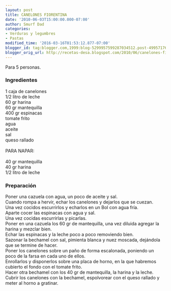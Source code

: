 ```yaml
---
layout: post
title: CANELONES FIORENTINA
date: '2010-06-03T15:00:00.000-07:00'
author: Smurf Dad
categories:
- Verduras y legumbres
- Pastas
modified_time: '2016-03-16T01:53:12.877-07:00'
blogger_id: tag:blogger.com,1999:blog-5299957599287034512.post-499571760951335395
blogger_orig_url: http://recetas-desa.blogspot.com/2010/06/canelones-fiorentina.html
---
```


Para 5 personas.<br><h3>Ingredientes</h3><p>1 caja de canelones<br/>1/2 litro de leche<br/>60 gr harina<br/>60 gr mantequilla<br/>400 gr espinacas<br/>tomate frito<br/>agua<br/>aceite<br/>sal<br/>queso rallado<br/><br/>PARA NAPAR:<br/><br/>40 gr mantequilla<br/>40 gr harina<br/>1/2 litro de leche<br/></p><h3>Preparaci&oacute;n</h3><p>Poner una cazuela con agua, un poco de aceite y sal.<br/>Cuando rompa a hervir, echar los canelones y dejarlos que se cuezan.<br/>Una vez cocidos escurrirlos y echarlos en un Bol con agua fr&iacute;a.<br/>Aparte cocer las espinacas con agua y sal.<br/>Una vez cocidas escurrirlas y picarlas.<br/>Poner en una cazuela los 60 gr de mantequilla, una vez diluida agregar la harina y mezclar bien.<br/>Echar las espinacas y la leche poco a poco removiendo bien.<br/>Sazonar la bechamel con sal, pimienta blanca y nuez moscada, dej&aacute;ndola que se termine de hacer.<br/>Poner los canelones sobre un pa&ntilde;o de forma escalonada, poniendo un poco de la farsa en cada uno de ellos.<br/>Enrollarlos y disponerlos sobre una placa de horno, en la que habremos cubierto el fondo con el tomate frito.<br/>Hacer otra bechamel con los 40 gr de mantequilla, la harina y la leche.<br/>Cubrir los canelones con la bechamel, espolvorear con el queso rallado y meter al horno a gratinar.<br/></p>
